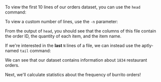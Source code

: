 <script>
import Execute from "components/Execute.svelte";
</script>

To view the first 10 lines of our orders dataset, you can use the `head` command:

<Execute command="head orders.tsv" />

To view a custom number of lines, use the `-n` parameter:

<Execute command="head -n 3 orders.tsv" />

From the output of `head`, you should see that the columns of this file contain the order ID, the quantity of each item, and the item name.

If we're interested in the **last** `N` lines of a file, we can instead use the aptly-named `tail` command:

<Execute command="tail orders.tsv" />

We can see that our dataset contains information about `1834` restaurant orders.

Next, we'll calculate statistics about the frequency of burrito orders!
